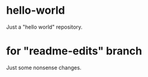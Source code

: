 # hello-world
Just a "hello world" repository.

# for "readme-edits" branch
Just some nonsense changes.
